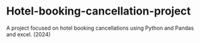 # Hotel-booking-cancellation-project
A project focused on hotel booking cancellations using Python and Pandas and excel. (2024)
